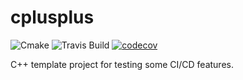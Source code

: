 # cplusplus

![Cmake ](https://github.com/ntnwork/cplusplus/actions/workflows/cmake.yml/badge.svg)
![Travis Build](https://travis-ci.com/ntnwork/cplusplus.svg?branch=master)
[![codecov](https://codecov.io/gh/ntnwork/cplusplus/branch/master/graph/badge.svg?token=H7671TX9EV)](https://codecov.io/gh/ntnwork/cplusplus)

C++ template project for testing some CI/CD features.